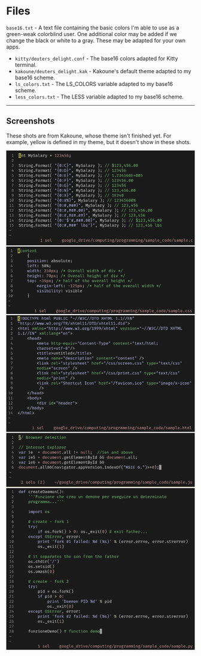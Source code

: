 # Files
 `base16.txt` - A text file containing the basic colors I'm able to use as a green-weak colorblind user. One additional color may be added if we change the black or white to a gray. These may be adapted for your own apps.
- `kitty/deuters_delight.conf` - The base16 colors adapted for Kitty terminal.
- `kakoune/deuters_delight.kak` - Kakoune's default theme adapted to my base16 scheme.
- `ls_colors.txt` - The LS_COLORS variable adapted to my base16 scheme.
- `less_colors.txt` - The LESS variable adapted to my base16 scheme.

---

## Screenshots
These shots are from Kakoune, whose theme isn't finished yet. For example, yellow is defined in my theme, but it doesn't show in these shots.

![c](./screenshots/c.png)
![css](./screenshots/css.png)
![html](./screenshots/html.png)
![javascript](./screenshots/javascript.png)
![python](./screenshots/python.png)

